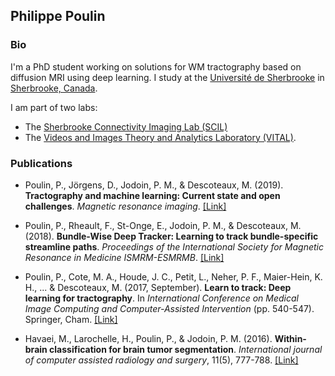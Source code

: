 ## Philippe Poulin

### Bio

I'm a PhD student working on solutions for WM tractography based on diffusion MRI using deep learning.
I study at the [Université de Sherbrooke](https://www.usherbrooke.ca/) in [Sherbrooke, Canada](https://goo.gl/maps/oVhCQ64aYR2Cyre56).

I am part of two labs: 
- The [Sherbrooke Connectivity Imaging Lab (SCIL)](http://scil.dinf.usherbrooke.ca) 
- The [Videos and Images Theory and Analytics Laboratory (VITAL)](http://vital.dinf.usherbrooke.ca/).

### Publications

- Poulin, P., Jörgens, D., Jodoin, P. M., & Descoteaux, M. (2019). **Tractography and machine learning: Current state and open challenges**. _Magnetic resonance imaging_.  [[Link]](https://doi.org/10.1016/j.mri.2019.04.013)

- Poulin, P., Rheault, F., St-Onge, E., Jodoin, P. M., & Descoteaux, M. (2018). **Bundle-Wise Deep Tracker: Learning to track bundle-specific streamline paths**. _Proceedings of the International Society for Magnetic Resonance in Medicine ISMRM-ESMRMB_. [[Link]](http://archive.ismrm.org/2018/0041.html)

- Poulin, P., Cote, M. A., Houde, J. C., Petit, L., Neher, P. F., Maier-Hein, K. H., ... & Descoteaux, M. (2017, September). **Learn to track: Deep learning for tractography**. In _International Conference on Medical Image Computing and Computer-Assisted Intervention_ (pp. 540-547). Springer, Cham. [[Link]](https://doi.org/10.1007/978-3-319-66182-7_62)

- Havaei, M., Larochelle, H., Poulin, P., & Jodoin, P. M. (2016). **Within-brain classification for brain tumor segmentation**. _International journal of computer assisted radiology and surgery_, 11(5), 777-788. [[Link]](https://doi.org/10.1007/s11548-015-1311-1)
